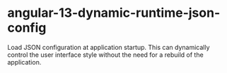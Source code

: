 # angular-13-dynamic-runtime-json-config
Load JSON configuration at application startup. This can dynamically control the user interface style without the need for a rebuild of the application.
